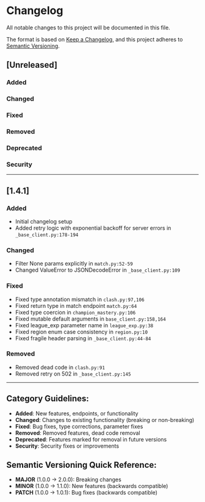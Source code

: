 # Changelog

All notable changes to this project will be documented in this file.

The format is based on [Keep a Changelog](https://keepachangelog.com/en/1.1.0/),
and this project adheres to [Semantic Versioning](https://semver.org/spec/v2.0.0.html).

## [Unreleased]

### Added

### Changed

### Fixed

### Removed

### Deprecated

### Security

---

## [1.4.1]

### Added

- Initial changelog setup
- Added retry logic with exponential backoff for server errors in `_base_client.py:178-194`

### Changed

- Filter None params explicitly in `match.py:52-59`
- Changed ValueError to JSONDecodeError in `_base_client.py:109`

### Fixed

- Fixed type annotation mismatch in `clash.py:97,106`
- Fixed return type in match endpoint `match.py:64`
- Fixed type coercion in `champion_mastery.py:106`
- Fixed mutable default arguments in `base_client.py:158,164`
- Fixed league_exp parameter name in `league_exp.py:38`
- Fixed region enum case consistency in `region.py:10`
- Fixed fragile header parsing in `_base_client.py:44-84`

### Removed

- Removed dead code in `clash.py:91`
- Removed retry on 502 in `_base_client.py:145`

---

## Category Guidelines:

- **Added**: New features, endpoints, or functionality
- **Changed**: Changes to existing functionality (breaking or non-breaking)
- **Fixed**: Bug fixes, type corrections, parameter fixes
- **Removed**: Removed features, dead code removal
- **Deprecated**: Features marked for removal in future versions
- **Security**: Security fixes or improvements

## Semantic Versioning Quick Reference:

- **MAJOR** (1.0.0 → 2.0.0): Breaking changes
- **MINOR** (1.0.0 → 1.1.0): New features (backwards compatible)
- **PATCH** (1.0.0 → 1.0.1): Bug fixes (backwards compatible)
